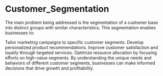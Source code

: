 # Customer_Segmentation

The main problem being addressed is the segmentation of a customer base into distinct groups with similar characteristics. This segmentation enables businesses to:

Tailor marketing campaigns to specific customer segments.
Develop personalized product recommendations.
Improve customer satisfaction and loyalty through targeted services.
Optimize resource allocation by focusing efforts on high-value segments.
By understanding the unique needs and behaviors of different customer segments, businesses can make informed decisions that drive growth and profitability.
